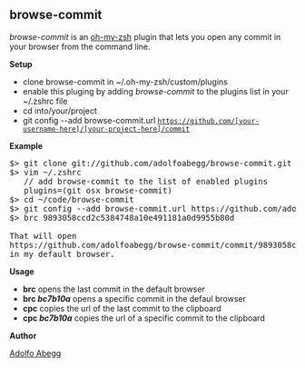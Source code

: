 browse-commit
---

_browse-commit_ is an [oh-my-zsh] plugin that lets you open any commit in your browser from the command line.

**Setup**

 - clone browse-commit in ~/.oh-my-zsh/custom/plugins
 - enable this pluging by adding _browse-commit_ to the plugins list in your ~/.zshrc file
 - cd into/your/project
 - git config --add browse-commit.url <code>https://github.com/[your-username-here]/[your-project-here]/commit</code>

**Example**
<pre>
$> git clone git://github.com/adolfoabegg/browse-commit.git ~/.oh-my-zsh/custom/plugins/browse-commit
$> vim ~/.zshrc
   // add browse-commit to the list of enabled plugins
   plugins=(git osx browse-commit)
$> cd ~/code/browse-commit
$> git config --add browse-commit.url https://github.com/adolfoabegg/browse-commit/commit/
$> brc 9893058ccd2c5384748a10e491181a0d9955b80d

That will open 
https://github.com/adolfoabegg/browse-commit/commit/9893058ccd2c5384748a10e491181a0d9955b80d 
in my default browser.
</pre>

**Usage**

 - **brc** opens the last commit in the default browser
 - **brc _bc7b10a_** opens a specific commit in the defaul browser
 - **cpc** copies the url of the last commit to the clipboard
 - **cpc _bc7b10a_** copies the url of a specific commit to the clipboard

**Author**

[Adolfo Abegg]


  [oh-my-zsh]: https://github.com/robbyrussell/oh-my-zsh
  [Adolfo Abegg]: https://twitter.com/adolfoabegg
